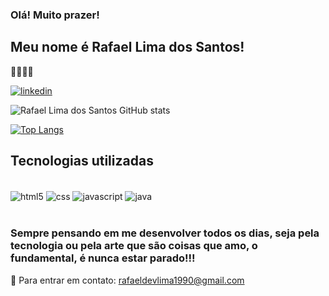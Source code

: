 ### Olá! Muito prazer! <h2>Meu nome é Rafael Lima dos Santos! </h2> 👋👨🏽‍💻

[![linkedin](https://img.shields.io/badge/LinkedIn-0077B5?style=for-the-badge&logo=linkedin&logoColor=white)](https://www.linkedin.com/in/rafaellimasantos0604)

![Rafael Lima dos Santos GitHub stats](https://github-readme-stats.vercel.app/api?username=RafaRLS90&show_icons=true&theme=merko)

[![Top Langs](https://github-readme-stats.vercel.app/api/top-langs/?username=RafaRLS90)](https://github.com/anuraghazra/github-readme-stats)

## Tecnologias utilizadas

<div style="display: inline_block"><br/>
  <img align="center" alt="html5" src="https://img.shields.io/badge/HTML5-E34F26?style=for-the-badge&logo=html5&logoColor=white" />
<img align="center" alt="css" src="https://img.shields.io/badge/CSS3-1572B6?style=for-the-badge&logo=css3&logoColor=white" />
 <img align="center" alt="javascript" src="https://img.shields.io/badge/JavaScript-F7DF1E?style=for-the-badge&logo=javascript&logoColor=black" />
  <img align="center" alt="java" src="https://img.shields.io/badge/Java-ED8B00?style=for-the-badge&logo=openjdk&logoColor=white" />  
 </div></br>
 
### Sempre pensando em me desenvolver todos os dias, seja pela tecnologia ou pela arte que são coisas que amo, o fundamental, é nunca estar parado!!!

📧
Para entrar em contato: rafaeldevlima1990@gmail.com
